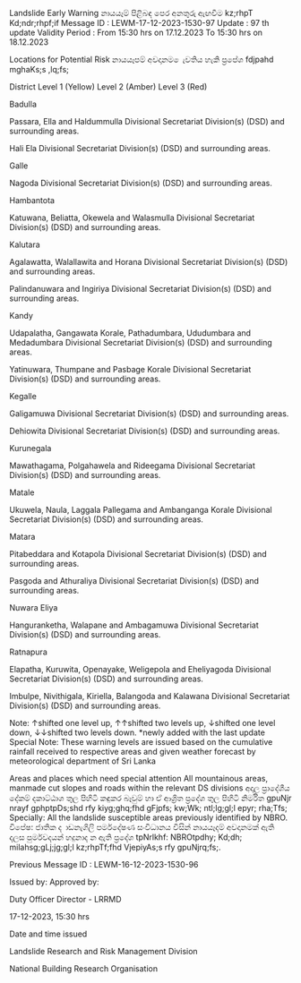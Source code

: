 Landslide Early Warning නායයෑම් පිළිබඳ පෙර අනතුරු ඇඟවීම kz;rhpT Kd;ndr;rhpf;if Message ID : LEWM-17-12-2023-1530-97 Update : 97 th update Validity Period : From 15:30 hrs on 17.12.2023 To 15:30 hrs on 18.12.2023

Locations for Potential Risk නායයෑපම් අවදානම ෙැවතිය හැකි ප්‍රපේශ fdjpahd mghaKs;s ,lq;fs;

District Level 1 (Yellow) Level 2 (Amber) Level 3 (Red)

Badulla

Passara, Ella and Haldummulla Divisional Secretariat Division(s) (DSD) and surrounding areas.

Hali Ela Divisional Secretariat Division(s) (DSD) and surrounding areas.

Galle

Nagoda Divisional Secretariat Division(s) (DSD) and surrounding areas.

Hambantota

Katuwana, Beliatta, Okewela and Walasmulla Divisional Secretariat Division(s) (DSD) and surrounding areas.

Kalutara

Agalawatta, Walallawita and Horana Divisional Secretariat Division(s) (DSD) and surrounding areas.

Palindanuwara and Ingiriya Divisional Secretariat Division(s) (DSD) and surrounding areas.

Kandy

Udapalatha, Gangawata Korale, Pathadumbara, Ududumbara and Medadumbara Divisional Secretariat Division(s) (DSD) and surrounding areas.

Yatinuwara, Thumpane and Pasbage Korale Divisional Secretariat Division(s) (DSD) and surrounding areas.

Kegalle

Galigamuwa Divisional Secretariat Division(s) (DSD) and surrounding areas.

Dehiowita Divisional Secretariat Division(s) (DSD) and surrounding areas.

Kurunegala

Mawathagama, Polgahawela and Rideegama Divisional Secretariat Division(s) (DSD) and surrounding areas.

Matale

Ukuwela, Naula, Laggala Pallegama and Ambanganga Korale Divisional Secretariat Division(s) (DSD) and surrounding areas.

Matara

Pitabeddara and Kotapola Divisional Secretariat Division(s) (DSD) and surrounding areas.

Pasgoda and Athuraliya Divisional Secretariat Division(s) (DSD) and surrounding areas.

Nuwara Eliya

Hanguranketha, Walapane and Ambagamuwa Divisional Secretariat Division(s) (DSD) and surrounding areas.

Ratnapura

Elapatha, Kuruwita, Openayake, Weligepola and Eheliyagoda Divisional Secretariat Division(s) (DSD) and surrounding areas.

Imbulpe, Nivithigala, Kiriella, Balangoda and Kalawana Divisional Secretariat Division(s) (DSD) and surrounding areas.

Note: ↑shifted one level up, ↑↑shifted two levels up, ↓shifted one level down, ↓↓shifted two levels down. *newly added with the last update Special Note: These warning levels are issued based on the cumulative rainfall received to respective areas and given weather forecast by meteorological department of Sri Lanka

Areas and places which need special attention All mountainous areas, manmade cut slopes and roads within the relevant DS divisions අදාල ප්‍රාදේශීය දේකම් දකාට්ඨාශ තුල පිහිටි කඳුකර බෑවුම් හා ඒ ආශ්‍රිත ප්‍රදේශ තුල පිහිටි නිර්මිත gpuNjr nrayf gphptpDs;shd rfy kiyg;ghq;fhd gFjpfs; kw;Wk; ntl;lg;gl;l epyr; rha;Tfs; Specially: All the landslide susceptible areas previously identified by NBRO. විපේෂ: ජාතික ද ාඩනැගිලි පර්මදේෂණ සංවිධානය විසින් නායයෑදම් අවදානමක් ඇති දලස පුර්මවදයන් හදුනාද න ඇති ප්‍රදේශ tpNrlkhf: NBROtpdhy; Kd;dh; milahsg;gLj;jg;gl;l kz;rhpTf;fhd VjepiyAs;s rfy gpuNjrq;fs;.

Previous Message ID : LEWM-16-12-2023-1530-96

Issued by: Approved by:

Duty Officer Director - LRRMD

17-12-2023, 15:30 hrs

Date and time issued

Landslide Research and Risk Management Division

National Building Research Organisation